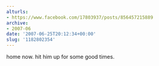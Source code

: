 ```yaml
---
alturls:
- https://www.facebook.com/17803937/posts/856457215889
archive:
- 2007-06
date: '2007-06-25T20:12:34+00:00'
slug: '1182802354'
---
```


home now.  hit him up for some good times.

